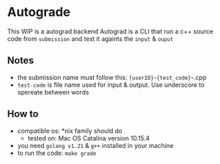 # Autograde

This WIP is a autograd backend
Autograd is a CLI that run a c++ source code from `submission` and test it againts the `input` & `ouput`

## Notes

- the submission name must follow this: `{userID}`-`{test_code}`-.cpp
- `test-code` is file name used for input & output. Use underscore to spereate between words

## How to

- compatible os: *nix family should do
  - tested on: Mac OS Catalina version 10.15.4
- you need `golang v1.21` & `g++` installed in your machine
- to run the code: `make grade`
